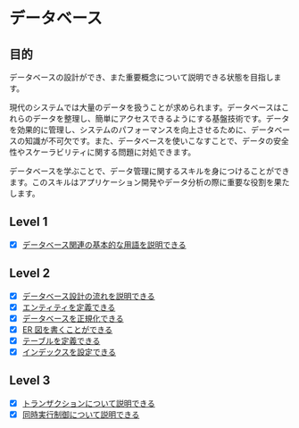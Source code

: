 # データベース

## 目的

データベースの設計ができ、また重要概念について説明できる状態を目指します。

現代のシステムでは大量のデータを扱うことが求められます。データベースはこれらのデータを整理し、簡単にアクセスできるようにする基盤技術です。データを効果的に管理し、システムのパフォーマンスを向上させるために、データベースの知識が不可欠です。また、データベースを使いこなすことで、データの安全性やスケーラビリティに関する問題に対処できます。

データベースを学ぶことで、データ管理に関するスキルを身につけることができます。このスキルはアプリケーション開発やデータ分析の際に重要な役割を果たします。

## Level 1

- [x] [データベース関連の基本的な用語を説明できる](/quest/technologies/database/BASIC.md)

## Level 2

- [x] [データベース設計の流れを説明できる](/quest/technologies/database/FLOW.md)
- [x] [エンティティを定義できる](/quest/technologies/database/ENTITY.md)
- [x] [データベースを正規化できる](/quest/technologies/database/NORMALIZATION.md)
- [x] [ER 図を書くことができる](/quest/technologies/database/ER_DIAGRAM.md)
- [x] [テーブルを定義できる](/quest/technologies/database/TABLE_DEFINITION.md)
- [x] [インデックスを設定できる](/quest/technologies/database/INDEX.md)

## Level 3

- [x] [トランザクションについて説明できる](/quest/technologies/database/TRANSACTION.md)
- [x] [同時実行制御について説明できる](/quest/technologies/database/LOCK.md)
